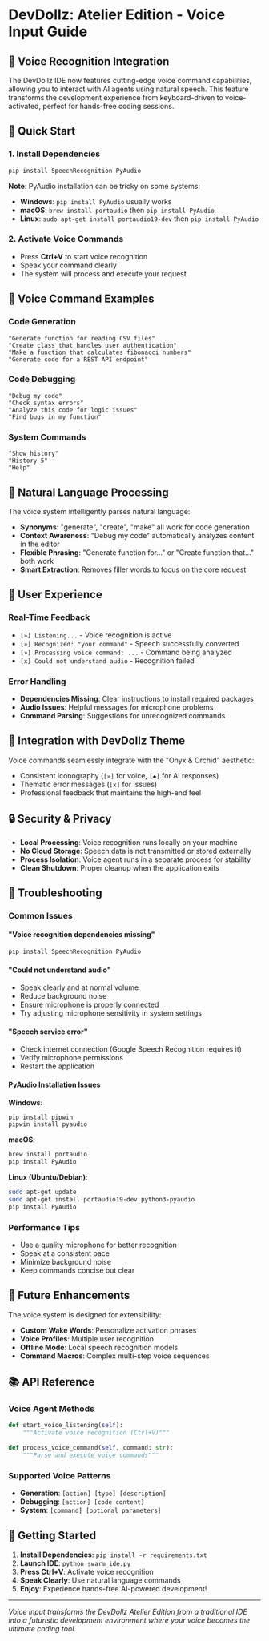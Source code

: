 # DevDollz: Atelier Edition - Voice Input Guide

## 🎤 Voice Recognition Integration

The DevDollz IDE now features cutting-edge voice command capabilities, allowing you to interact with AI agents using natural speech. This feature transforms the development experience from keyboard-driven to voice-activated, perfect for hands-free coding sessions.

## 🚀 Quick Start

### 1. Install Dependencies
```bash
pip install SpeechRecognition PyAudio
```

**Note**: PyAudio installation can be tricky on some systems:
- **Windows**: `pip install PyAudio` usually works
- **macOS**: `brew install portaudio` then `pip install PyAudio`
- **Linux**: `sudo apt-get install portaudio19-dev` then `pip install PyAudio`

### 2. Activate Voice Commands
- Press **Ctrl+V** to start voice recognition
- Speak your command clearly
- The system will process and execute your request

## 🎯 Voice Command Examples

### Code Generation
```
"Generate function for reading CSV files"
"Create class that handles user authentication"
"Make a function that calculates fibonacci numbers"
"Generate code for a REST API endpoint"
```

### Code Debugging
```
"Debug my code"
"Check syntax errors"
"Analyze this code for logic issues"
"Find bugs in my function"
```

### System Commands
```
"Show history"
"History 5"
"Help"
```

## 🔧 Natural Language Processing

The voice system intelligently parses natural language:

- **Synonyms**: "generate", "create", "make" all work for code generation
- **Context Awareness**: "Debug my code" automatically analyzes content in the editor
- **Flexible Phrasing**: "Generate function for..." or "Create function that..." both work
- **Smart Extraction**: Removes filler words to focus on the core request

## 📱 User Experience

### Real-Time Feedback
- `[»] Listening...` - Voice recognition is active
- `[»] Recognized: "your command"` - Speech successfully converted
- `[»] Processing voice command: ...` - Command being analyzed
- `[x] Could not understand audio` - Recognition failed

### Error Handling
- **Dependencies Missing**: Clear instructions to install required packages
- **Audio Issues**: Helpful messages for microphone problems
- **Command Parsing**: Suggestions for unrecognized commands

## 🎨 Integration with DevDollz Theme

Voice commands seamlessly integrate with the "Onyx & Orchid" aesthetic:
- Consistent iconography (`[»]` for voice, `[◆]` for AI responses)
- Thematic error messages (`[x]` for issues)
- Professional feedback that maintains the high-end feel

## 🔒 Security & Privacy

- **Local Processing**: Voice recognition runs locally on your machine
- **No Cloud Storage**: Speech data is not transmitted or stored externally
- **Process Isolation**: Voice agent runs in a separate process for stability
- **Clean Shutdown**: Proper cleanup when the application exits

## 🚨 Troubleshooting

### Common Issues

#### "Voice recognition dependencies missing"
```bash
pip install SpeechRecognition PyAudio
```

#### "Could not understand audio"
- Speak clearly and at normal volume
- Reduce background noise
- Ensure microphone is properly connected
- Try adjusting microphone sensitivity in system settings

#### "Speech service error"
- Check internet connection (Google Speech Recognition requires it)
- Verify microphone permissions
- Restart the application

#### PyAudio Installation Issues
**Windows**:
```bash
pip install pipwin
pipwin install pyaudio
```

**macOS**:
```bash
brew install portaudio
pip install PyAudio
```

**Linux (Ubuntu/Debian)**:
```bash
sudo apt-get update
sudo apt-get install portaudio19-dev python3-pyaudio
pip install PyAudio
```

### Performance Tips
- Use a quality microphone for better recognition
- Speak at a consistent pace
- Minimize background noise
- Keep commands concise but clear

## 🔮 Future Enhancements

The voice system is designed for extensibility:
- **Custom Wake Words**: Personalize activation phrases
- **Voice Profiles**: Multiple user recognition
- **Offline Mode**: Local speech recognition models
- **Command Macros**: Complex multi-step voice sequences

## 📚 API Reference

### Voice Agent Methods
```python
def start_voice_listening(self):
    """Activate voice recognition (Ctrl+V)"""
    
def process_voice_command(self, command: str):
    """Parse and execute voice commands"""
```

### Supported Voice Patterns
- **Generation**: `[action] [type] [description]`
- **Debugging**: `[action] [code content]`
- **System**: `[command] [optional parameters]`

## 🎉 Getting Started

1. **Install Dependencies**: `pip install -r requirements.txt`
2. **Launch IDE**: `python swarm_ide.py`
3. **Press Ctrl+V**: Activate voice recognition
4. **Speak Clearly**: Use natural language commands
5. **Enjoy**: Experience hands-free AI-powered development!

---

*Voice input transforms the DevDollz Atelier Edition from a traditional IDE into a futuristic development environment where your voice becomes the ultimate coding tool.*
